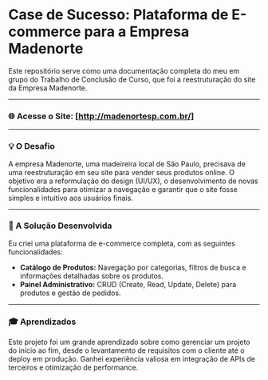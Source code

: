 # Case de Sucesso: Plataforma de E-commerce para a Empresa Madenorte 

Este repositório serve como uma documentação completa do meu em grupo do Trabalho de Conclusão de Curso, que foi a reestruturação do site da Empresa Madenorte.

---

### 🌐 Acesse o Site: [http://madenortesp.com.br/]

---

### 💡 O Desafio

A empresa Madenorte, uma madeireira local de São Paulo, precisava de uma reestruturação em seu site para vender seus produtos online. O objetivo era a reformulação do design (UI/UX), o desenvolvimento de novas funcionalidades para otimizar a navegação e garantir que o site fosse simples e intuitivo aos usuários finais.

---

### 🚀 A Solução Desenvolvida

Eu criei uma plataforma de e-commerce completa, com as seguintes funcionalidades:

-   **Catálogo de Produtos:** Navegação por categorias, filtros de busca e informações detalhadas sobre os produtos.
-   **Painel Administrativo:** CRUD (Create, Read, Update, Delete) para produtos e gestão de pedidos.

---


### 🎓 Aprendizados

Este projeto foi um grande aprendizado sobre como gerenciar um projeto do início ao fim, desde o levantamento de requisitos com o cliente até o deploy em produção. Ganhei experiência valiosa em integração de APIs de terceiros e otimização de performance.
